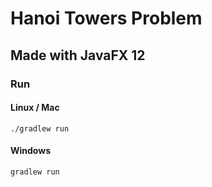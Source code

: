 # Hanoi Towers Problem
## Made with JavaFX 12

### Run
#### Linux / Mac
`./gradlew run`

#### Windows
`gradlew run`
